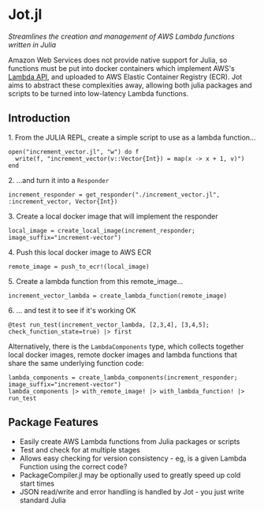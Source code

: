 # Jot.jl

*Streamlines the creation and management of AWS Lambda functions written in Julia*

Amazon Web Services does not provide native support for Julia, so functions must be put into docker containers which implement AWS's [Lambda API](https://docs.aws.amazon.com/lambda/latest/dg/runtimes-api.html), and uploaded to AWS Elastic Container Registry (ECR). Jot aims to abstract these complexities away, allowing both julia packages and scripts to be turned into low-latency Lambda functions.

## Introduction
1\. From the JULIA REPL, create a simple script to use as a lambda function... 
```
open("increment_vector.jl", "w") do f
  write(f, "increment_vector(v::Vector{Int}) = map(x -> x + 1, v)")
end
```
2\. ...and turn it into a `Responder`
```
increment_responder = get_responder("./increment_vector.jl", :increment_vector, Vector{Int})
```

3\. Create a local docker image that will implement the responder
```
local_image = create_local_image(increment_responder; image_suffix="increment-vector")
```

4\. Push this local docker image to AWS ECR
```
remote_image = push_to_ecr!(local_image)
```
 
5\. Create a lambda function from this remote_image... 
```
increment_vector_lambda = create_lambda_function(remote_image)
```

6\. ... and test it to see if it's working OK
```
@test run_test(increment_vector_lambda, [2,3,4], [3,4,5]; check_function_state=true) |> first
```

Alternatively, there is the `LambdaComponents` type, which collects together local docker images,
remote docker images and lambda functions that share the same underlying function code:

```
lambda_components = create_lambda_components(increment_responder; image_suffix="increment-vector")
lambda_components |> with_remote_image! |> with_lambda_function! |> run_test
```

## Package Features
- Easily create AWS Lambda functions from Julia packages or scripts
- Test and check for at multiple stages
- Allows easy checking for version consistency - eg, is a given Lambda Function using the correct code?
- PackageCompiler.jl may be optionally used to greatly speed up cold start times
- JSON read/write and error handling is handled by Jot - you just write standard Julia 

